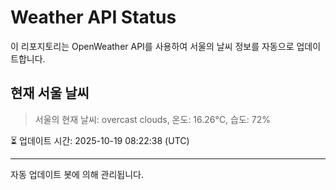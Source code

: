 
# Weather API Status

이 리포지토리는 OpenWeather API를 사용하여 서울의 날씨 정보를 자동으로 업데이트합니다.

## 현재 서울 날씨
> 서울의 현재 날씨: overcast clouds, 온도: 16.26°C, 습도: 72%

⏳ 업데이트 시간: 2025-10-19 08:22:38 (UTC)

---
자동 업데이트 봇에 의해 관리됩니다.
